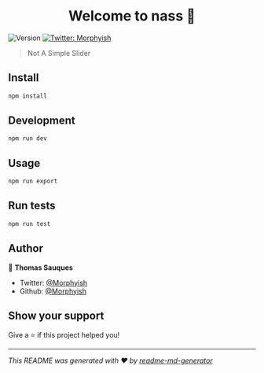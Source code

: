 <h1 align="center">Welcome to nass 👋</h1>
<p>
  <img alt="Version" src="https://img.shields.io/badge/version-0.0.1-blue.svg?cacheSeconds=2592000" />
  <a href="https://twitter.com/Morphyish" target="_blank">
    <img alt="Twitter: Morphyish" src="https://img.shields.io/twitter/follow/Morphyish.svg?style=social" />
  </a>
</p>

> Not A Simple Slider

## Install

```sh
npm install
```

## Development

```sh
npm run dev
```

## Usage

```sh
npm run export
```

## Run tests

```sh
npm run test
```

## Author

👤 **Thomas Sauques**

* Twitter: [@Morphyish](https://twitter.com/Morphyish)
* Github: [@Morphyish](https://github.com/Morphyish)

## Show your support

Give a ⭐️ if this project helped you!

***
_This README was generated with ❤️ by [readme-md-generator](https://github.com/kefranabg/readme-md-generator)_
